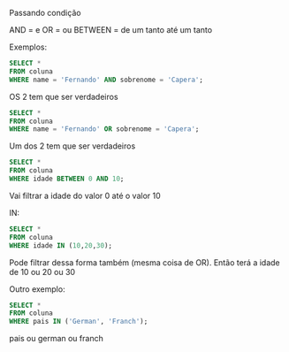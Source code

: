 
Passando condição

AND = e
OR = ou
BETWEEN = de um tanto até um tanto

Exemplos:

```sql
SELECT *
FROM coluna
WHERE name = 'Fernando' AND sobrenome = 'Capera';
```
OS 2 tem que ser verdadeiros

```sql
SELECT *
FROM coluna
WHERE name = 'Fernando' OR sobrenome = 'Capera';
```

Um dos 2 tem que ser verdadeiros

```sql
SELECT *
FROM coluna
WHERE idade BETWEEN 0 AND 10;
```
Vai filtrar a idade do valor 0 até o valor 10


IN:

```sql
SELECT *
FROM coluna
WHERE idade IN (10,20,30);
```
Pode filtrar dessa forma também (mesma coisa de OR). Então terá a idade de 10 ou 20 ou 30

Outro exemplo:

```sql
SELECT *
FROM coluna
WHERE pais IN ('German', 'Franch');
```

pais ou german ou franch
